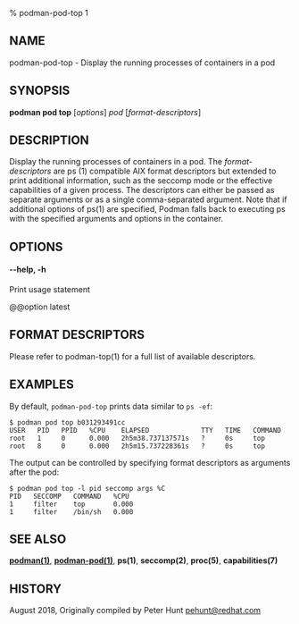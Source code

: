 % podman-pod-top 1

## NAME

podman\-pod\-top - Display the running processes of containers in a pod

## SYNOPSIS

**podman pod top** [*options*] _pod_ [*format-descriptors*]

## DESCRIPTION

Display the running processes of containers in a pod. The _format-descriptors_ are ps (1) compatible AIX format descriptors but extended to print additional information, such as the seccomp mode or the effective capabilities of a given process. The descriptors can either be passed as separate arguments or as a single comma-separated argument. Note that if additional options of ps(1) are specified, Podman falls back to executing ps with the specified arguments and options in the container.

## OPTIONS

#### **--help**, **-h**

Print usage statement

@@option latest

## FORMAT DESCRIPTORS

Please refer to podman-top(1) for a full list of available descriptors.

## EXAMPLES

By default, `podman-pod-top` prints data similar to `ps -ef`:

```
$ podman pod top b031293491cc
USER   PID   PPID   %CPU    ELAPSED             TTY   TIME   COMMAND
root   1     0      0.000   2h5m38.737137571s   ?     0s     top
root   8     0      0.000   2h5m15.737228361s   ?     0s     top
```

The output can be controlled by specifying format descriptors as arguments after the pod:

```
$ podman pod top -l pid seccomp args %C
PID   SECCOMP   COMMAND   %CPU
1     filter    top       0.000
1     filter    /bin/sh   0.000
```

## SEE ALSO

**[podman(1)](commands/podman.md)**, **[podman-pod(1)](commands/podman-pod/podman-pod.md)**, **ps(1)**, **seccomp(2)**, **proc(5)**, **capabilities(7)**

## HISTORY

August 2018, Originally compiled by Peter Hunt <pehunt@redhat.com>
